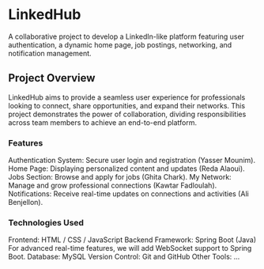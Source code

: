 # LinkedHub
A collaborative project to develop a LinkedIn-like platform featuring user authentication, a dynamic home page, job postings, networking, and notification management.

## Project Overview
LinkedHub aims to provide a seamless user experience for professionals looking to connect, share opportunities, and expand their networks. This project demonstrates the power of collaboration, dividing responsibilities across team members to achieve an end-to-end platform.

### Features
Authentication System: Secure user login and registration (Yasser Mounim).
Home Page: Displaying personalized content and updates (Reda Alaoui).
Jobs Section: Browse and apply for jobs (Ghita Chark).
My Network: Manage and grow professional connections (Kawtar Fadloulah).
Notifications: Receive real-time updates on connections and activities (Ali Benjellon).

### Technologies Used
Frontend: HTML / CSS / JavaScript
Backend Framework: Spring Boot (Java) For advanced real-time features, we will add WebSocket support to Spring Boot.
Database: MySQL 
Version Control: Git and GitHub
Other Tools: ...

